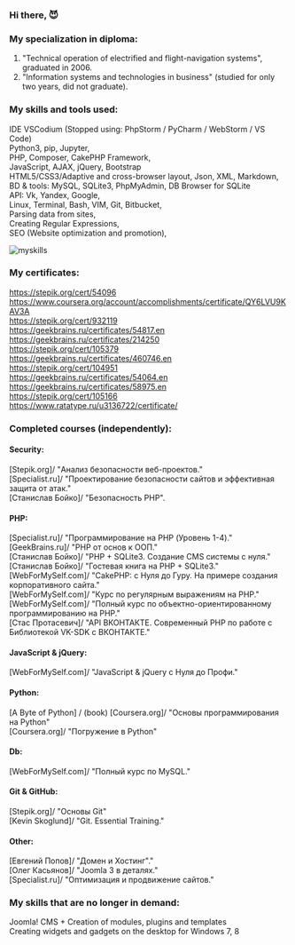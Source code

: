 ### Hi there, 😈

### My specialization in diploma:
1. "Technical operation of electrified and flight-navigation systems", graduated in 2006.<br/>
2. "Information systems and technologies in business" (studied for only two years, did not graduate).

### My skills and tools used:
IDE VSCodium (Stopped using: PhpStorm / PyCharm / WebStorm / VS Code)<br/>
Python3, pip, Jupyter, <br/>
PHP, Composer, CakePHP Framework, <br/> 
JavaScript, AJAX, jQuery, Bootstrap<br/>
HTML5/CSS3/Adaptive and cross-browser layout, Json, XML, Markdown, <br/>
BD & tools: MySQL, SQLite3, PhpMyAdmin, DB Browser for SQLite<br/>
API: Vk, Yandex, Google, <br/>
Linux, Terminal, Bash, VIM, Git, Bitbucket, <br/>
Parsing data from sites, <br/>
Creating Regular Expressions, <br/>
SEO (Website optimization and promotion), <br/>

![myskills](https://github-readme-stats.vercel.app/api/top-langs/?username=patsuckow&layout=compact&exclude_repo=PingMeRN&theme=nord)

### My certificates:
https://stepik.org/cert/54096 <br/>
https://www.coursera.org/account/accomplishments/certificate/QY6LVU9KAV3A <br/>
https://stepik.org/cert/932119<br/>
https://geekbrains.ru/certificates/54817.en <br/>
https://geekbrains.ru/certificates/214250 <br/>
https://stepik.org/cert/105379 <br/>
https://geekbrains.ru/certificates/460746.en <br/>
https://stepik.org/cert/104951 <br/>
https://geekbrains.ru/certificates/54064.en <br/>
https://geekbrains.ru/certificates/58975.en <br/>
https://stepik.org/cert/105166 <br/>
https://www.ratatype.ru/u3136722/certificate/ <br/>

### Completed courses (independently):

#### Security:
[Stepik.org]/ "Анализ безопасности веб-проектов." <br/>
[Specialist.ru]/ "Проектирование безопасности сайтов и эффективная защита от атак." <br/>
[Станислав Бойко]/ "Безопасность PHP". <br/>

#### PHP:
[Specialist.ru]/ "Программирование на PHP (Уровень 1-4)." <br/>
[GeekBrains.ru]/ "PHP от основ к ООП." <br/>
[Станислав Бойко]/ "PHP + SQLite3. Создание CMS системы с нуля." <br/>
[Станислав Бойко]/ "Гостевая книга на PHP + SQLite3." <br/>
[WebForMySelf.com]/ "CakePHP: с Нуля до Гуру. На примере создания корпоративного сайта." <br/>
[WebForMySelf.com]/ "Курс по регулярным выражениям на PHP." <br/>
[WebForMySelf.com]/ "Полный курс по объектно-ориентированному программированию на PHP." <br/>
[Стас Протасевич]/ "API ВКОНТАКТЕ. Современный PHP по работе с Библиотекой VK-SDK с ВКОНТАКТЕ." <br/>

#### JavaScript & jQuery:
[WebForMySelf.com]/ "JavaScript & jQuery с Нуля до Профи." <br/>

#### Python:
[A Byte of Python] / (book)
[Coursera.org]/ "Основы программирования на Python" <br/>
[Coursera.org]/ "Погружение в Python" <br/>

#### Db:
[WebForMySelf.com]/ "Полный курс по MySQL." <br/>

#### Git & GitHub:
[Stepik.org]/ "Основы Git" <br/>
[Kevin Skoglund]/ "Git. Essential Training." <br/>

#### Other:
[Евгений Попов]/ "Домен и Хостинг"." <br/>
[Олег Касьянов]/ "Joomla 3 в деталях." <br/>
[Specialist.ru]/ "Оптимизация и продвижение сайтов." <br/>

### My skills that are no longer in demand:
Joomla! CMS + Creation of modules, plugins and templates <br/>
Creating widgets and gadgets on the desktop for Windows 7, 8 <br/>
